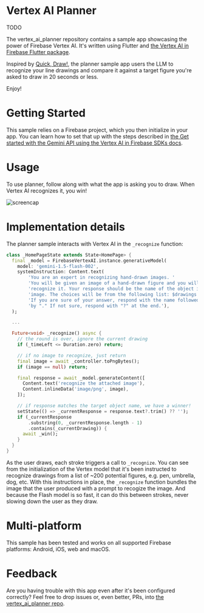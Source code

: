# Vertex AI Planner

TODO

The vertex_ai_planner repository contains a sample app showcasing the power of Firebase Vertex AI. It's written using Flutter and [the Vertex AI in Firebase Flutter package](https://pub.dev/packages/firebase_vertexai).

Inspired by [Quick, Draw!](https://planner.withgoogle.com/), the planner sample app users the LLM to recognize your line drawings and compare it against a target figure you're asked to draw in 20 seconds or less.

Enjoy!

# Getting Started

This sample relies on a Firebase project, which you then initialize in your app. You can learn how to set that up with the steps described in [the Get started with the Gemini API using the Vertex AI in Firebase SDKs docs](https://firebase.google.com/docs/vertex-ai/get-started?platform=flutter).

# Usage

To use planner, follow along with what the app is asking you to draw. When Vertex AI recognizes it, you win!

![screencap](README/screencap.gif)

# Implementation details

The planner sample interacts with Vertex AI in the `_recognize` function:

```dart
class _HomePageState extends State<HomePage> {
  final _model = FirebaseVertexAI.instance.generativeModel(
    model: 'gemini-1.5-flash-002',
    systemInstruction: Content.text(
        'You are an expert in recognizing hand-drawn images. '
        'You will be given an image of a hand-drawn figure and you will '
        'recognize it. Your response should be the name of the object in the '
        'image. The choices will be from the following list: $drawings '
        'If you are sure of your answer, respond with the name followed '
        'by "." If not sure, respond with "?" at the end.'),
  );

  ...

  Future<void> _recognize() async {
    // the round is over, ignore the current drawing
    if (_timeLeft <= Duration.zero) return;

    // if no image to recognize, just return
    final image = await _controller.toPngBytes();
    if (image == null) return;

    final response = await _model.generateContent([
      Content.text('recognize the attached image'),
      Content.inlineData('image/png', image),
    ]);

    // if response matches the target object name, we have a winner!
    setState(() => _currentResponse = response.text?.trim() ?? '');
    if (_currentResponse
        .substring(0, _currentResponse.length - 1)
        .contains(_currentDrawing)) {
      await _win();
    }
  }
}
```

As the user draws, each stroke triggers a call to `_recognize`. You can see from the initialization of the Vertex model that it's been instructed to recognize drawings from a list of ~200 potential figures, e.g. pen, umbrella, dog, etc. With this instructions in place, the `_recognize` function bundles the image that the user produced with a prompt to recogize the image. And because the Flash model is so fast, it can do this between strokes, never slowing down the user as they draw.


# Multi-platform

This sample has been tested and works on all supported Firebase platforms: Android, iOS, web and macOS.

# Feedback

Are you having trouble with this app even after it's been configured correctly? Feel free to drop issues or, even better, PRs, into [the vertex_ai_planner repo](https://github.com/csells/vertex_ai_planner).